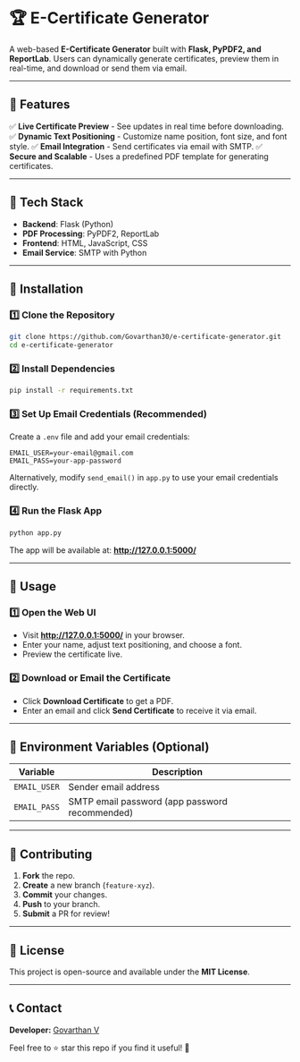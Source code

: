 # 🏆 E-Certificate Generator

A web-based **E-Certificate Generator** built with **Flask, PyPDF2, and ReportLab**. Users can dynamically generate certificates, preview them in real-time, and download or send them via email.

---

## 🚀 Features
✅ **Live Certificate Preview** - See updates in real time before downloading.
✅ **Dynamic Text Positioning** - Customize name position, font size, and font style.
✅ **Email Integration** - Send certificates via email with SMTP.
✅ **Secure and Scalable** - Uses a predefined PDF template for generating certificates.

---

## 📌 Tech Stack
- **Backend**: Flask (Python)
- **PDF Processing**: PyPDF2, ReportLab
- **Frontend**: HTML, JavaScript, CSS
- **Email Service**: SMTP with Python

---

## 🔧 Installation
### 1️⃣ Clone the Repository
```bash
git clone https://github.com/Govarthan30/e-certificate-generator.git
cd e-certificate-generator
```

### 2️⃣ Install Dependencies
```bash
pip install -r requirements.txt
```

### 3️⃣ Set Up Email Credentials (Recommended)
Create a `.env` file and add your email credentials:
```env
EMAIL_USER=your-email@gmail.com
EMAIL_PASS=your-app-password
```

Alternatively, modify `send_email()` in `app.py` to use your email credentials directly.

### 4️⃣ Run the Flask App
```bash
python app.py
```

The app will be available at: **http://127.0.0.1:5000/**

---

## 🎯 Usage
### 1️⃣ Open the Web UI
- Visit **http://127.0.0.1:5000/** in your browser.
- Enter your name, adjust text positioning, and choose a font.
- Preview the certificate live.

### 2️⃣ Download or Email the Certificate
- Click **Download Certificate** to get a PDF.
- Enter an email and click **Send Certificate** to receive it via email.

---

## 📜 Environment Variables (Optional)
| Variable      | Description                |
|--------------|----------------------------|
| `EMAIL_USER` | Sender email address       |
| `EMAIL_PASS` | SMTP email password (app password recommended) |

---

## 🤝 Contributing
1. **Fork** the repo.
2. **Create** a new branch (`feature-xyz`).
3. **Commit** your changes.
4. **Push** to your branch.
5. **Submit** a PR for review!

---

## 📄 License
This project is open-source and available under the **MIT License**.

---

## 📞 Contact
**Developer:** [Govarthan V](https://www.linkedin.com/in/govarthan-v)

Feel free to ⭐ star this repo if you find it useful! 🚀

